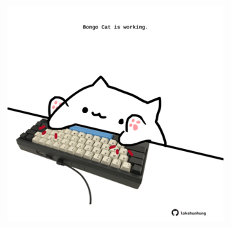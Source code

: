 <!-- built at 23/12/2022, 23:01:10 UTC -->
<p align="center">
  <img width="500" height="500" src="./ReadmeImage.svg">
</p>
